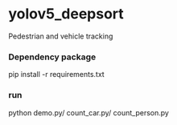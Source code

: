# yolov5_deepsort
Pedestrian and vehicle tracking
### Dependency package
pip install -r requirements.txt
### run
python demo.py/ count_car.py/ count_person.py
